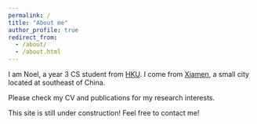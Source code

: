 ```yaml
---
permalink: /
title: "About me"
author_profile: true
redirect_from: 
  - /about/
  - /about.html
---
```


I am Noel, a year 3 CS student from [HKU](https://www.hku.hk). I come from [Xiamen](https://en.wikipedia.org/wiki/Xiamen), a small city located at southeast of China.

Please check my CV and publications for my research interests.

This site is still under construction! Feel free to contact me!
